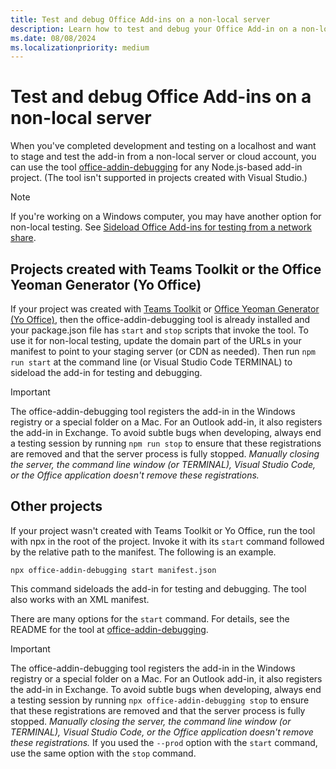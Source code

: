 ```yaml
---
title: Test and debug Office Add-ins on a non-local server
description: Learn how to test and debug your Office Add-in on a non-local host.
ms.date: 08/08/2024
ms.localizationpriority: medium
---
```


# Test and debug Office Add-ins on a non-local server

When you've completed development and testing on a localhost and want to stage and test the add-in from a non-local server or cloud account, you can use the tool [office-addin-debugging](https://github.com/OfficeDev/Office-Addin-Scripts/tree/master/packages/office-addin-debugging) for any Node.js-based add-in project. (The tool isn't supported in projects created with Visual Studio.)

> [!NOTE]
> If you're working on a Windows computer, you may have another option for non-local testing. See [Sideload Office Add-ins for testing from a network share](create-a-network-shared-folder-catalog-for-task-pane-and-content-add-ins.md).

## Projects created with Teams Toolkit or the Office Yeoman Generator (Yo Office)

If your project was created with [Teams Toolkit](../develop/teams-toolkit-overview.md) or [Office Yeoman Generator (Yo Office)](../develop/yeoman-generator-overview.md), then the office-addin-debugging tool is already installed and your package.json file has `start` and `stop` scripts that invoke the tool. To use it for non-local testing, update the domain part of the URLs in your manifest to point to your staging server (or CDN as needed). Then run `npm run start` at the command line (or Visual Studio Code TERMINAL) to sideload the add-in for testing and debugging.

> [!IMPORTANT]
> The office-addin-debugging tool registers the add-in in the Windows registry or a special folder on a Mac. For an Outlook add-in, it also registers the add-in in Exchange. To avoid subtle bugs when developing, always end a testing session by running `npm run stop` to ensure that these registrations are removed and that the server process is fully stopped. *Manually closing the server, the command line window (or TERMINAL), Visual Studio Code, or the Office application doesn't remove these registrations.*

## Other projects

If your project wasn't created with Teams Toolkit or Yo Office, run the tool with npx in the root of the project. Invoke it with its `start` command followed by the relative path to the manifest. The following is an example.

```command&nbsp;line
npx office-addin-debugging start manifest.json
```

This command sideloads the add-in for testing and debugging. The tool also works with an XML manifest.

There are many options for the `start` command. For details, see the README for the tool at [office-addin-debugging](https://github.com/OfficeDev/Office-Addin-Scripts/tree/master/packages/office-addin-debugging).

> [!IMPORTANT]
> The office-addin-debugging tool registers the add-in in the Windows registry or a special folder on a Mac. For an Outlook add-in, it also registers the add-in in Exchange. To avoid subtle bugs when developing, always end a testing session by running `npx office-addin-debugging stop` to ensure that these registrations are removed and that the server process is fully stopped. *Manually closing the server, the command line window (or TERMINAL), Visual Studio Code, or the Office application doesn't remove these registrations.* If you used the `--prod` option with the `start` command, use the same option with the `stop` command. 